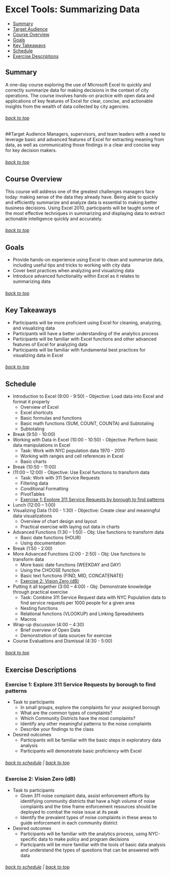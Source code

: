 <a id="top"></a>
# Excel Tools: Summarizing Data

+ [Summary](#summary)
+ [Target Audience](#target-audience)
+ [Course Overview](#course-overview)
+ [Goals](#goals)
+ [Key Takeaways](#key-takeaways)
+ [Schedule](#schedule)
+ [Exercise Descriptions](#exercise-descriptions)

<a id="summary"></a>
## Summary
A one-day course exploring the use of Microsoft Excel to quickly and correctly summarize data for making decisions in the context of city operations. The course involves hands-on practice with open data and applications of key features of Excel for clear, concise, and actionable insights from the wealth of data collected by city agencies.

###### [back to top](#top)

<a id="target-audience"></a>
##Target Audience
Managers, supervisors, and team leaders with a need to leverage basic and advanced features of Excel for extracting meaning from data, as well as communicating those findings in a clear and concise way for key decision makers.

###### [back to top](#top)

<a id="course-overview"></a>
## Course Overview
This course will address one of the greatest challenges managers face today: making sense of the data they already have.  Being able to quickly and efficiently summarize and analyze data is essential to making better business decisions.  Using Excel 2010, participants will be taught some of the most effective techniques in summarizing and displaying data to extract actionable intelligence quickly and accurately.  

###### [back to top](#top)

<a id="goals"></a>
## Goals
+ Provide hands-on experience using Excel to clean and summarize data, including useful tips and tricks to working with city data
+ Cover best practices when analyzing and visualizing data
+ Introduce advanced functionality within Excel as it relates to summarizing data

###### [back to top](#top)

<a id="key-takeaways"></a>
## Key Takeaways
+ Participants will be more proficient using Excel for cleaning, analyzing, and visualizing data
+ Participants will have a better understanding of the analytics process
+ Participants will be familiar with Excel functions and other advanced features of Excel for analyzing data
+ Participants will be familiar with fundamental best practices for visualizing data in Excel

###### [back to top](#top)

<a id="schedule"></a>
## Schedule
+ Introduction to Excel (9:00 - 9:50) - Objective: Load data into Excel and format it properly
    + Overview of Excel
    + Excel shortcuts
    + Basic formulas and functions
    + Basic math functions (SUM, COUNT, COUNTA) and Subtotaling
    + Subtotaling
+ Break (9:50 - 10:00)
+ Working with Data in Excel (10:00 - 10:50) - Objective: Perform basic data manipulations in Excel
    + Task: Work with NYC population data 1970 - 2010
    + Working with ranges and cell references in Excel
    + Basic charts
+ Break (10:50 - 11:00)
+ (11:00 – 12:00) - Objective: Use Excel functions to transform data
    + Task: Work with 311 Service Requests
    + Filtering data
    + Conditional Formatting
    + PivotTables <a id="ex1"></a>
    + [Exercise 1: Explore 311 Service Requests by borough to find patterns](#exercise1)
+ Lunch (12:00 – 1:00)
+ Visualizing Data (1:00 - 1:30) - Objective: Create clear and meaningful data visualizations
    + Overview of chart design and layout
    + Practical exercise with laying out data in charts
+ Advanced Functions (1:30 – 1:50) - Obj: Use functions to transform data 
    + Basic date functions (HOUR)
    + Using documentation
+ Break (1:50 - 2:00)
+ More Advanced Functions (2:00 - 2:50) - Obj: Use functions to transform data
    + More basic date functions (WEEKDAY and DAY)
    + Using the CHOOSE function
    + Basic text functions (FIND, MID, CONCATENATE)<a id="ex2"></a>
    + [Exercise 2: Vision Zero (dB)](#exercise2)
+ Putting it all together (3:00 – 4:00) - Obj: Demonstrate knowledge through practical exercise
    + Task: Combine 311 Service Request data with NYC Population data to find service requests per 1000 people for a given area
    + Nesting functions
    + Relational functions (VLOOKUP) and Linking Spreadsheets
    + Macros
+ Wrap-up discussion (4:00 – 4:30)
    + Brief overview of Open Data
    + Demonstration of data sources for exercise
+ Course Evaluations and Dismissal (4:30 - 5:00)

###### [back to top](#top)

<a id="exercise-descriptions"></a>
## Exercise Descriptions
<a id="exercise1"></a>
### Exercise 1: Explore 311 Service Requests by borough to find patterns
+ Task to participants
    + In small groups, explore the complaints for your assigned borough
    + What are the common types of complaints?
    + Which Community Districts have the most complaints?
    + Identify any other meaningful patterns to the noise complaints
    + Describe your findings to the class
+ Desired outcomes
    + Participants will be familiar with the basic steps in exploratory data analysis 
    + Participants will demonstrate basic proficiency with Excel

###### [back to schedule](#ex1) | [back to top](#top)

<a id="exercise2"></a>
### Exercise 2: Vision Zero (dB)
+ Task to participants
    + Given 311 noise complaint data, assist enforcement efforts by identifying community districts that have a high volume of noise complaints and the time frame enforcement resources should be deployed to combat the noise issue at its peak
    + Identify the prevalent types of noise complaints in these areas to guide enforcement in each community district
+ Desired outcomes
    + Participants will be familiar with the analytics process, using NYC-specific data to make policy and program decisions 
    + Participants will be more familiar with the tools of basic data analysis and understand the types of questions that can be answered with data

###### [back to schedule](#ex2) | [back to top](#top)